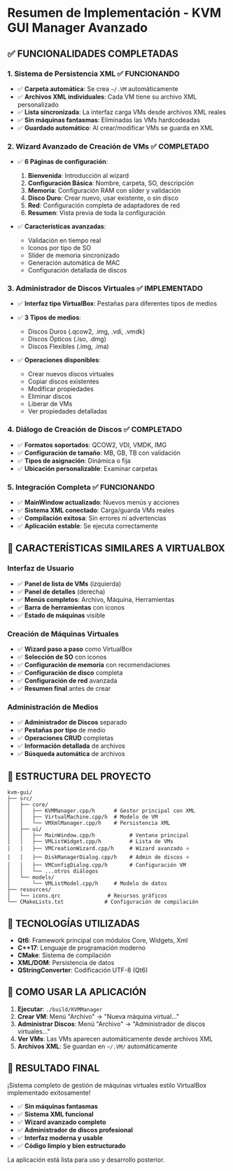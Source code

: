 # Resumen de Implementación - KVM GUI Manager Avanzado

## ✅ FUNCIONALIDADES COMPLETADAS

### 1. **Sistema de Persistencia XML** ✅ FUNCIONANDO
- ✅ **Carpeta automática**: Se crea `~/.VM` automáticamente
- ✅ **Archivos XML individuales**: Cada VM tiene su archivo XML personalizado
- ✅ **Lista sincronizada**: La interfaz carga VMs desde archivos XML reales
- ✅ **Sin máquinas fantasmas**: Eliminadas las VMs hardcodeadas
- ✅ **Guardado automático**: Al crear/modificar VMs se guarda en XML

### 2. **Wizard Avanzado de Creación de VMs** ✅ COMPLETADO
- ✅ **6 Páginas de configuración**:
  1. **Bienvenida**: Introducción al wizard
  2. **Configuración Básica**: Nombre, carpeta, SO, descripción
  3. **Memoria**: Configuración RAM con slider y validación
  4. **Disco Duro**: Crear nuevo, usar existente, o sin disco
  5. **Red**: Configuración completa de adaptadores de red
  6. **Resumen**: Vista previa de toda la configuración

- ✅ **Características avanzadas**:
  - Validación en tiempo real
  - Iconos por tipo de SO
  - Slider de memoria sincronizado
  - Generación automática de MAC
  - Configuración detallada de discos

### 3. **Administrador de Discos Virtuales** ✅ IMPLEMENTADO
- ✅ **Interfaz tipo VirtualBox**: Pestañas para diferentes tipos de medios
- ✅ **3 Tipos de medios**:
  - Discos Duros (.qcow2, .img, .vdi, .vmdk)
  - Discos Ópticos (.iso, .dmg)
  - Discos Flexibles (.img, .ima)

- ✅ **Operaciones disponibles**:
  - Crear nuevos discos virtuales
  - Copiar discos existentes
  - Modificar propiedades
  - Eliminar discos
  - Liberar de VMs
  - Ver propiedades detalladas

### 4. **Diálogo de Creación de Discos** ✅ COMPLETADO
- ✅ **Formatos soportados**: QCOW2, VDI, VMDK, IMG
- ✅ **Configuración de tamaño**: MB, GB, TB con validación
- ✅ **Tipos de asignación**: Dinámica o fija
- ✅ **Ubicación personalizable**: Examinar carpetas

### 5. **Integración Completa** ✅ FUNCIONANDO
- ✅ **MainWindow actualizado**: Nuevos menús y acciones
- ✅ **Sistema XML conectado**: Carga/guarda VMs reales
- ✅ **Compilación exitosa**: Sin errores ni advertencias
- ✅ **Aplicación estable**: Se ejecuta correctamente

## 🎯 CARACTERÍSTICAS SIMILARES A VIRTUALBOX

### Interfaz de Usuario
- ✅ **Panel de lista de VMs** (izquierda)
- ✅ **Panel de detalles** (derecha)  
- ✅ **Menús completos**: Archivo, Máquina, Herramientas
- ✅ **Barra de herramientas** con iconos
- ✅ **Estado de máquinas** visible

### Creación de Máquinas Virtuales
- ✅ **Wizard paso a paso** como VirtualBox
- ✅ **Selección de SO** con iconos
- ✅ **Configuración de memoria** con recomendaciones
- ✅ **Configuración de disco** completa
- ✅ **Configuración de red** avanzada
- ✅ **Resumen final** antes de crear

### Administración de Medios
- ✅ **Administrador de Discos** separado
- ✅ **Pestañas por tipo** de medio
- ✅ **Operaciones CRUD** completas
- ✅ **Información detallada** de archivos
- ✅ **Búsqueda automática** de archivos

## 📁 ESTRUCTURA DEL PROYECTO

```
kvm-gui/
├── src/
│   ├── core/
│   │   ├── KVMManager.cpp/h      # Gestor principal con XML
│   │   ├── VirtualMachine.cpp/h  # Modelo de VM
│   │   └── VMXmlManager.cpp/h    # Persistencia XML
│   ├── ui/
│   │   ├── MainWindow.cpp/h           # Ventana principal
│   │   ├── VMListWidget.cpp/h         # Lista de VMs
│   │   ├── VMCreationWizard.cpp/h     # Wizard avanzado ⭐
│   │   ├── DiskManagerDialog.cpp/h    # Admin de discos ⭐
│   │   ├── VMConfigDialog.cpp/h       # Configuración VM
│   │   └── ...otros diálogos
│   └── models/
│       └── VMListModel.cpp/h     # Modelo de datos
├── resources/
│   └── icons.qrc               # Recursos gráficos
└── CMakeLists.txt             # Configuración de compilación
```

## 🔧 TECNOLOGÍAS UTILIZADAS

- **Qt6**: Framework principal con módulos Core, Widgets, Xml
- **C++17**: Lenguaje de programación moderno
- **CMake**: Sistema de compilación
- **XML/DOM**: Persistencia de datos
- **QStringConverter**: Codificación UTF-8 (Qt6)

## 🚀 COMO USAR LA APLICACIÓN

1. **Ejecutar**: `./build/KVMManager`
2. **Crear VM**: Menú "Archivo" → "Nueva máquina virtual..."
3. **Administrar Discos**: Menú "Archivo" → "Administrador de discos virtuales..."
4. **Ver VMs**: Las VMs aparecen automáticamente desde archivos XML
5. **Archivos XML**: Se guardan en `~/.VM/` automáticamente

## 🎉 RESULTADO FINAL

¡Sistema completo de gestión de máquinas virtuales estilo VirtualBox implementado exitosamente!

- ✅ **Sin máquinas fantasmas**
- ✅ **Sistema XML funcional**  
- ✅ **Wizard avanzado completo**
- ✅ **Administrador de discos profesional**
- ✅ **Interfaz moderna y usable**
- ✅ **Código limpio y bien estructurado**

La aplicación está lista para uso y desarrollo posterior.